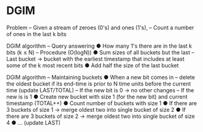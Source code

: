 # DGIM
Problem
– Given a stream of zeroes (0's) and ones (1's),
– Count a number of ones in the last k bits

DGIM algorithm
– Query answering
● How many 1's there are in the last k bits (k ≤ N)
– Procedure (O(logN))
● Sum sizes of all buckets but the last
– Last bucket → bucket with the earliest timestamp that includes at least
some of the k most recent bits
● Add half the size of the last bucket

DGIM algorithm
– Maintaining buckets
● When a new bit comes in
– delete the oldest bucket if its end-time is prior to N time units before the
current time (update LAST/TOTAL)
– If the new bit is 0 → no other changes
– If the new is is 1
● Create new bucket with size 1 (for the new bit) and current
timestamp (TOTAL++)
● Count number of buckets with size 1
● If there are 3 buckets of size 1 → merge oldest two into single
bucket of size 2
● If there are 3 buckets of size 2 → merge oldest two into single
bucket of size 4
● … (update LAST)